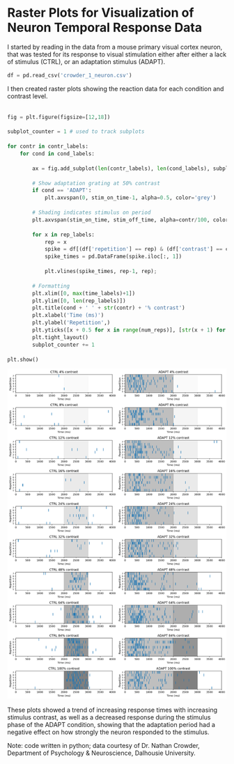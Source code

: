 # Raster Plots for Visualization of Neuron Temporal Response Data

I started by reading in the data from a mouse primary visual cortex neuron, that was tested for its response to visual stimulation either after either a lack of stimulus (CTRL), or an adaptation stimulus (ADAPT).

```python
df = pd.read_csv('crowder_1_neuron.csv')
```
I then created raster plots showing the reaction data for each condition and contrast level.
```python

fig = plt.figure(figsize=[12,18])

subplot_counter = 1 # used to track subplots

for contr in contr_labels:
    for cond in cond_labels:

        ax = fig.add_subplot(len(contr_labels), len(cond_labels), subplot_counter)

        # Show adaptation grating at 50% contrast
        if cond == 'ADAPT':
            plt.axvspan(0, stim_on_time-1, alpha=0.5, color='grey')

        # Shading indicates stimulus on period
        plt.axvspan(stim_on_time, stim_off_time, alpha=contr/100, color='grey')

        for x in rep_labels:
            rep = x
            spike = df[(df['repetition'] == rep) & (df['contrast'] == contr) & (df['condition'] == cond) & (df['spike'] == 1)] 
            spike_times = pd.DataFrame(spike.iloc[:, 1])

            plt.vlines(spike_times, rep-1, rep);

        # Formatting
        plt.xlim([0, max(time_labels)+1])
        plt.ylim([0, len(rep_labels)])
        plt.title(cond + ' ' + str(contr) + '% contrast')
        plt.xlabel('Time (ms)')
        plt.ylabel('Repetition',)
        plt.yticks([x + 0.5 for x in range(num_reps)], [str(x + 1) for x in range(num_reps)], size=8) 
        plt.tight_layout()
        subplot_counter += 1
        
plt.show()

```
<img src="Raster-plots.png" width="640" />

These plots showed a trend of increasing response times with increasing stimulus contrast, as well as a decreased response during the stimulus phase of the ADAPT condition, showing that the adaptation period had a negative effect on how strongly the neuron responded to the stimulus.

Note: code written in python; data courtesy of Dr. Nathan Crowder, Department of Psychology & Neuroscience, Dalhousie University.
